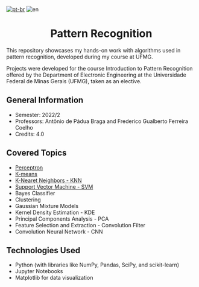 [![pt-br](https://img.shields.io/badge/lang-pt--br-green?style=flat-square)](https://github.com/Roberta-Pereira/reconhecimento-de-padroes/blob/main/README-pt-br.md)
![en](https://img.shields.io/badge/lang-en-red?style=flat-square)

<h1 align='center'> Pattern Recognition </h1> 

<p> This repository showcases my hands-on work with algorithms used in pattern recognition, developed during my course at UFMG. 

Projects were developed for the course Introduction to Pattern Recognition offered by the Department of Electronic Engineering at the Universidade Federal de Minas Gerais (UFMG), taken as an elective.

</p> 

<h2> General Information </h2>

- Semester: 2022/2
- Professors: Antônio de Pádua Braga and Frederico Gualberto Ferreira Coelho
- Credits: 4.0

<h2> Covered Topics </h2>

- [Perceptron](https://github.com/Roberta-Pereira/reconhecimento-de-padroes/tree/main/perceptron)
- [K-means](https://github.com/Roberta-Pereira/reconhecimento-de-padroes/tree/main/k-means)
- [K-Nearet Neighbors - KNN](https://github.com/Roberta-Pereira/reconhecimento-de-padroes/tree/main/knn)
- [Support Vector Machine - SVM](https://github.com/Roberta-Pereira/reconhecimento-de-padroes/tree/main/svm)
- Bayes Classifier
- Clustering
- Gaussian Mixture Models
- Kernel Density Estimation - KDE
- Principal Components Analysis - PCA
- Feature Selection and Extraction - Convolution Filter
- Convolution Neural Network - CNN

<h2> Technologies Used </h2>

- Python (with libraries like NumPy, Pandas, SciPy, and scikit-learn)
- Jupyter Notebooks
- Matplotlib for data visualization
